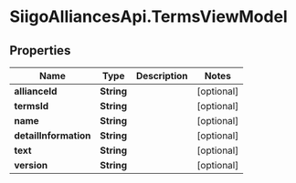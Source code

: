 # SiigoAlliancesApi.TermsViewModel

## Properties

Name | Type | Description | Notes
------------ | ------------- | ------------- | -------------
**allianceId** | **String** |  | [optional] 
**termsId** | **String** |  | [optional] 
**name** | **String** |  | [optional] 
**detailInformation** | **String** |  | [optional] 
**text** | **String** |  | [optional] 
**version** | **String** |  | [optional] 


